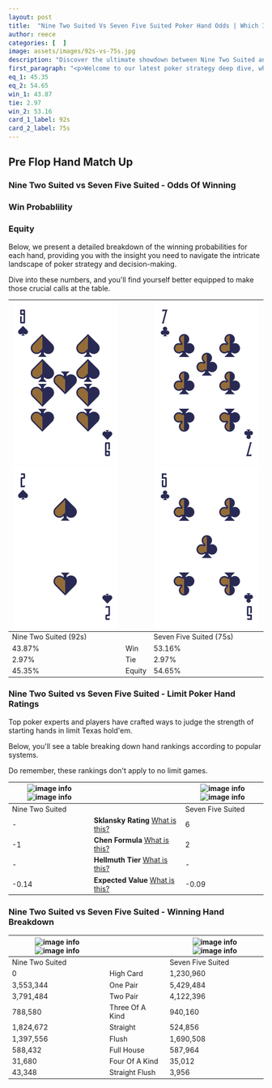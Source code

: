 ```yaml
---
layout: post
title:  "Nine Two Suited Vs Seven Five Suited Poker Hand Odds | Which Is The Better Hand In Poker? A Complete Guide"
author: reece
categories: [  ]
image: assets/images/92s-vs-75s.jpg
description: "Discover the ultimate showdown between Nine Two Suited and Seven Five Suited in poker! Uncover the odds, strategies, and scenarios where one hand triumphs over the other. Get ready to up your poker game with this thrilling analysis."
first_paragraph: "<p>Welcome to our latest poker strategy deep dive, where we're pitting two distinct hands against each other in a high-stakes showdown: Nine Two Suited vs Seven Five Suited.</p><p>In the dynamic world of poker, every decision counts, and knowing which hand holds the upper hand is key to your success at the table.</p><p>In this article, we'll dissect these two hands, explore the scenarios where one dominates the other, and equip you with the knowledge to make strategic choices that can tip the odds in your favor.</p><p>Get ready to unravel the intriguing dynamics of these poker hands and elevate your game to new heights.</p>"
eq_1: 45.35
eq_2: 54.65
win_1: 43.87
tie: 2.97
win_2: 53.16
card_1_label: 92s
card_2_label: 75s
---
```




[comment]: # (sp0)

## Pre Flop Hand Match Up

<div class="table hand-ratings" markdown="1"> 



### Nine Two Suited vs Seven Five Suited - Odds Of Winning


  
<div class="row graphs"> 
<div class="col-lg-6">
    <h3>Win Probablility</h3>
    <canvas id="WinChart"></canvas>
</div>
<div class="col-lg-6">
    <h3>Equity</h3>
    <canvas id="EquityChart"></canvas>
</div>
</div>

  Below, we present a detailed breakdown of the winning probabilities for each hand, providing you with the insight you need to navigate the intricate landscape of poker strategy and decision-making. 

Dive into these numbers, and you'll find yourself better equipped to make those crucial calls at the table.


    
| ![image info](assets/images/hand1/9.png) ![image info](assets/images/hand1/2.png) |  | ![image info](assets/images/hand2/7.png) ![image info](assets/images/hand2/5.png) |
| -------- | -------- | -------- |
| Nine Two Suited (92s) |  | Seven Five Suited (75s) |
| 43.87% | Win | 53.16% |
| 2.97% | Tie | 2.97% |
| 45.35% | Equity | 54.65% |




[comment]: # (sp1)



### Nine Two Suited vs Seven Five Suited - Limit Poker Hand Ratings

Top poker experts and players have crafted ways to judge the strength of starting hands in limit Texas hold'em. 

Below, you'll see a table breaking down hand rankings according to popular systems. 

Do remember, these rankings don't apply to no limit games.


    
| ![image info](https://www.riverpairs.com/assets/images/hand1/9.png) ![image info](https://www.riverpairs.com/assets/images/hand1/2.png) |  | ![image info](https://www.riverpairs.com/assets/images/hand2/7.png) ![image info](https://www.riverpairs.com/assets/images/hand2/5.png) |
| -------- | -------- | -------- |
| Nine Two Suited |  | Seven Five Suited |
| - | **Sklansky Rating** [What is this?](/sklansky-rating-explained) | 6 |
| -1 | **Chen Formula** [What is this?](/chen-formula-explained) | 2 |
| - | **Hellmuth Tier** [What is this?](/Hellmuth-tier-explained) | - |
| -0.14 | **Expected Value** [What is this?](/expected-value-explained) | -0.09 |




[comment]: # (sp2)



### Nine Two Suited vs Seven Five Suited - Winning Hand Breakdown


    
| ![image info](https://www.riverpairs.com/assets/images/hand1/9.png) ![image info](https://www.riverpairs.com/assets/images/hand1/2.png) |  | ![image info](https://www.riverpairs.com/assets/images/hand2/7.png) ![image info](https://www.riverpairs.com/assets/images/hand2/5.png) |
| -------- | -------- | -------- |
| Nine Two Suited |  | Seven Five Suited |
| 0 | High Card | 1,230,960 |
| 3,553,344 | One Pair | 5,429,484 |
| 3,791,484 | Two Pair | 4,122,396 |
| 788,580 | Three Of A Kind | 940,160 |
| 1,824,672 | Straight | 524,856 |
| 1,397,556 | Flush | 1,690,508 |
| 588,432 | Full House | 587,964 |
| 31,680 | Four Of A Kind | 35,012 |
| 43,348 | Straight Flush | 3,956 |




[comment]: # (sp3)



</div>

[comment]: # (sp4)



[comment]: # (sp5)

